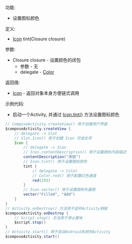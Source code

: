 功能:

+ 设置图标颜色

定义:

+ [Icon](/API/UI/Compose/Widget/Icon/README.md) tint(Closure closure)

参数:

+ Closure closure - 设置颜色的闭包
    + 参数 - 无
    + delegate - [Color](/API/UI/Compose/Theme/Color/Color/README.md)

返回值:

+ [Icon](/API/UI/Compose/Widget/Icon/README.md) - 返回对象本身方便链式调用

示例代码:

+ 启动一个Activity, 并通过 [Icon.tint()](/API/UI/Compose/Widget/Icon/README.md?id=tint) 方法设置图标颜色

```groovy
// ComposeActivity.createView() 用于创建用户界面
$composeActivity.createView {
    // delegate -> Slot
    // Slot.Icon() 用于创建 Icon 可组合项
    Icon {
        // delegate -> Icon
        // Icon.contentDescription() 用于设置图标内容描述
        contentDescription("添加")
        // Icon.tint() 用于设置图标颜色
        tint {
            // delegate -> Color
            // Color.red() 用于配置红色通道
            red(255)
        }
        // Icon.vector() 用于设置图标矢量图
        vector("Filled", "Add")
    }
}
// Activity.onDestroy() 方法用于监听Activity销毁
$composeActivity.onDestroy {
    // Script.stop() 方法用于停止脚本
    $script.stop()
}
// Activity.start() 用于启动Android系统的Activity
$composeActivity.start()
```